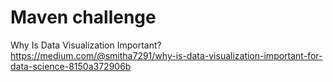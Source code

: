 # Maven challenge
 
Why Is Data Visualization Important?
https://medium.com/@smitha7291/why-is-data-visualization-important-for-data-science-8150a372906b
